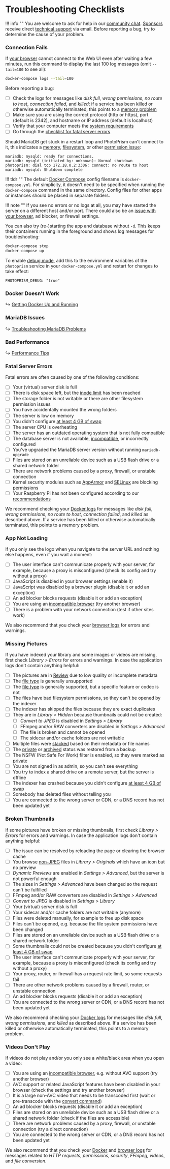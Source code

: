 # Troubleshooting Checklists

!!! info ""
    You are welcome to ask for help in our [community chat](https://gitter.im/browseyourlife/community).
    [Sponsors](../../funding.md) receive direct [technical support](https://photoprism.app/contact) via email.
    Before reporting a bug, try to determine the cause of your problem.

### Connection Fails ###

If [your browser](browsers.md) cannot connect to the Web UI even after waiting a few minutes, run this command to display
the last 100 log messages (omit `--tail=100` to see all):

```bash
docker-compose logs --tail=100
```

Before reporting a bug:

- [ ] Check the logs for messages like *disk full*, *wrong permissions*, *no route to host*, *connection failed*, and *killed*; if a service has been killed or otherwise automatically terminated, this points to a [memory problem](docker.md#adding-swap)
- [ ] Make sure you are using the correct protocol (http or https), port (default is 2342), and hostname or IP address
(default is localhost)
- [ ] Verify that your computer meets the [system requirements](../index.md#system-requirements)
- [ ] Go through the [checklist for fatal server errors](#fatal-server-errors)

Should MariaDB get stuck in a restart loop and PhotoPrism can't connect to it, this indicates a [memory](docker.md#adding-swap),
[filesystem](docker.md#file-permissions), or other [permission issue](docker.md#kernel-security):

```
mariadb: mysqld: ready for connections.
mariadb: mysqld (initiated by: unknown): Normal shutdown
photoprism: dial tcp 172.18.0.2:3306: connect: no route to host
mariadb: mysqld: Shutdown complete
```

!!! tldr ""
    The default [Docker Compose](https://docs.docker.com/compose/) config filename is `docker-compose.yml`. For simplicity, it doesn't need to be specified when running the `docker-compose` command in the same directory. Config files for other apps or instances should be placed in separate folders.

!!! note ""
    If you see no errors or no logs at all, you may have started the server on a different host
    and/or port. There could also be an [issue with your browser](browsers.md), ad blocker, or firewall settings.

You can also try (re-)starting the app and database without `-d`. This keeps their containers running
in the foreground and shows log messages for troubleshooting:

```bash
docker-compose stop
docker-compose up 
```

To enable [debug mode](../config-options.md), add this to the environment variables of the `photoprism`
service in your `docker-compose.yml` and restart for changes to take effect:

```
PHOTOPRISM_DEBUG: "true"
```

### Docker Doesn't Work ###

↪ [Getting Docker Up and Running](docker.md)

### MariaDB Issues ###

↪ [Troubleshooting MariaDB Problems](mariadb.md)

### Bad Performance ###

↪ [Performance Tips](performance.md)

### Fatal Server Errors ###

Fatal errors are often caused by one of the following conditions:

- [ ] Your (virtual) server disk is full
- [ ] There is disk space left, but the [inode limit](https://serverfault.com/questions/104986/what-is-the-maximum-number-of-files-a-file-system-can-contain) has been reached
- [ ] The storage folder is not writable or there are other filesystem permission issues
- [ ] You have accidentally mounted the wrong folders
- [ ] The server is low on memory
- [ ] You didn't configure [at least 4 GB of swap](docker.md#adding-swap)
- [ ] The server CPU is overheating
- [ ] The server has an outdated operating system that is not fully compatible
- [ ] The database server is not available, [incompatible](../index.md#databases), or incorrectly configured
- [ ] You've upgraded the MariaDB server version without running `mariadb-upgrade`
- [ ] Files are stored on an unreliable device such as a USB flash drive or a shared network folder
- [ ] There are network problems caused by a proxy, firewall, or unstable connection
- [ ] Kernel security modules such as [AppArmor](https://wiki.ubuntu.com/AppArmor) and [SELinux](https://en.wikipedia.org/wiki/Security-Enhanced_Linux) are blocking permissions
- [ ] Your Raspberry Pi has not been configured according to our [recommendations](../raspberry-pi.md#system-requirements)

We recommend checking your [Docker logs](docker.md#viewing-logs) for messages like *disk full*, *wrong permissions*, *no route to host*,
*connection failed*, and *killed* as described above. If a service has been killed or otherwise automatically terminated,
this points to a memory problem.

### App Not Loading ###

If you only see the logo when you navigate to the server URL and nothing else happens, even if you wait a moment:

- [ ] The user interface can't communicate properly with your server, for example, because a proxy is misconfigured (check its config and try without a proxy)
- [ ] JavaScript is disabled in your browser settings (enable it)
- [ ] JavaScript was disabled by a browser plugin (disable it or add an exception)
- [ ] An ad blocker blocks requests (disable it or add an exception)
- [ ] You are using an [incompatible browser](browsers.md) (try another browser)
- [ ] There is a problem with your network connection (test if other sites work)

We also recommend that you check your [browser logs](browsers.md) for errors and warnings.

### Missing Pictures ###

If you have indexed your library and some images or videos are missing, first check *Library > Errors*
for errors and warnings. In case the application logs don't contain anything helpful:

- [ ] The pictures are in [Review](../../user-guide/organize/review.md) due to low quality or incomplete metadata
- [ ] The [file type](../faq.md#what-media-file-types-are-supported) is generally unsupported
- [ ] The [file type](../faq.md#what-media-file-types-are-supported) is generally supported, but a specific feature or codec is not
- [ ] The files have bad filesystem permissions, so they can't be opened by the indexer
- [ ] The indexer has skipped the files because they are exact duplicates
- [ ] They are in *Library > Hidden* because thumbnails could not be created:
    - [ ] *Convert to JPEG* is disabled in *Settings > Library*
    - [ ] FFmpeg and/or RAW converters are disabled in *Settings > Advanced*
    - [ ] The file is broken and cannot be opened
    - [ ] The sidecar and/or cache folders are not writable
- [ ] Multiple files were [stacked](../../user-guide/organize/stacks.md#for-what-reasons-can-files-be-stacked) based on their metadata or file names
- [ ] The [private](../../user-guide/organize/private.md) or [archived](../../user-guide/organize/archive.md) status was restored from a backup
- [ ] The NSFW (Not Safe For Work) filter is enabled, so they were marked as [private](../../user-guide/organize/private.md)
- [ ] You are not signed in as admin, so you can't see everything
- [ ] You try to index a shared drive on a remote server, but the server is offline
- [ ] The indexer has crashed because you didn't configure [at least 4 GB of swap](docker.md#adding-swap)
- [ ] Somebody has deleted files without telling you
- [ ] You are connected to the wrong server or CDN, or a DNS record has not been updated yet

### Broken Thumbnails ###

If some pictures have broken or missing thumbnails, first check *Library > Errors* for errors and warnings.
In case the application logs don't contain anything helpful:

- [ ] The issue can be resolved by reloading the page or clearing the browser cache
- [ ] You browse [non-JPEG](../faq.md#what-media-file-types-are-supported) files in *Library > Originals* which have an icon but no preview
- [ ] *Dynamic Previews* are enabled in *Settings > Advanced*, but the server is not powerful enough
- [ ] The sizes in *Settings > Advanced* have been changed so the request can't be fulfilled
- [ ] FFmpeg and/or RAW converters are disabled in *Settings > Advanced*
- [ ] *Convert to JPEG* is disabled in *Settings > Library*
- [ ] Your (virtual) server disk is full
- [ ] Your sidecar and/or cache folders are not writable (anymore)
- [ ] Files were deleted manually, for example to free up disk space
- [ ] Files can't be opened, e.g. because the file system permissions have been changed
- [ ] Files are stored on an unreliable device such as a USB flash drive or a shared network folder
- [ ] Some thumbnails could not be created because you didn't configure [at least 4 GB of swap](docker.md#adding-swap)
- [ ] The user interface can't communicate properly with your server, for example, because a proxy is misconfigured (check its config and try without a proxy)
- [ ] Your proxy, router, or firewall has a request rate limit, so some requests fail
- [ ] There are other network problems caused by a firewall, router, or unstable connection
- [ ] An ad blocker blocks requests (disable it or add an exception)
- [ ] You are connected to the wrong server or CDN, or a DNS record has not been updated yet

We also recommend checking your [Docker logs](docker.md#viewing-logs) for messages like *disk full*, *wrong permissions*, and *killed* as
described above. If a service has been killed or otherwise automatically terminated, this points to a memory problem.

### Videos Don't Play ###

If videos do not play and/or you only see a white/black area when you open a video:

- [ ] You are using an [incompatible browser](browsers.md), e.g. without AVC support (try another browser)
- [ ] AVC support or related JavaScript features have been disabled in your browser (check the settings and try another browser)
- [ ] It is a large non-AVC video that needs to be transcoded first (wait or pre-transcode with the [convert command](http://localhost:8000/getting-started/docker-compose/#command-line-interface))
- [ ] An ad blocker blocks requests (disable it or add an exception)
- [ ] Files are stored on an unreliable device such as a USB flash drive or a shared network folder (check if the files are accessible)
- [ ] There are network problems caused by a proxy, firewall, or unstable connection (try a direct connection)
- [ ] You are connected to the wrong server or CDN, or a DNS record has not been updated yet

We also recommend that you check your [Docker](docker.md#viewing-logs) and [browser logs](browsers.md)
for messages related to *HTTP requests*, *permissions*, *security*, *FFmpeg*, *videos*, and *file conversion*.
